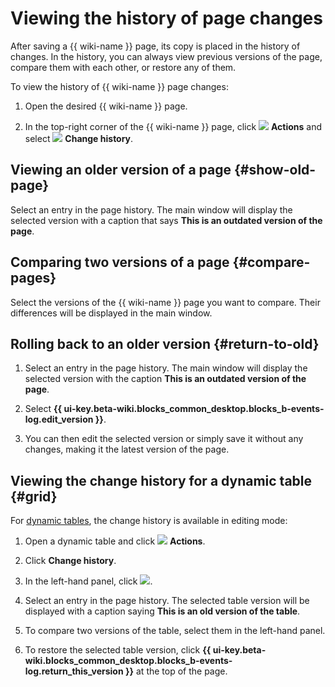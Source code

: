 # Viewing the history of page changes

After saving a {{ wiki-name }} page, its copy is placed in the history of changes. In the history, you can always view previous versions of the page, compare them with each other, or restore any of them.

To view the history of {{ wiki-name }} page changes:

1. Open the desired {{ wiki-name }} page.

1. In the top-right corner of the {{ wiki-name }} page, click ![](../_assets/wiki/svg/actions-icon.svg) **Actions** and select ![](../_assets/wiki/svg/history-sidebar.svg) **Change history**.

## Viewing an older version of a page {#show-old-page}

Select an entry in the page history. The main window will display the selected version with a caption that says **This is an outdated version of the page**.

## Comparing two versions of a page {#compare-pages}

Select the versions of the {{ wiki-name }} page you want to compare. Their differences will be displayed in the main window.

## Rolling back to an older version {#return-to-old}

1. Select an entry in the page history. The main window will display the selected version with the caption **This is an outdated version of the page**.

1. Select **{{ ui-key.beta-wiki.blocks_common_desktop.blocks_b-events-log.edit_version }}**.

1. You can then edit the selected version or simply save it without any changes, making it the latest version of the page.

## Viewing the change history for a dynamic table {#grid}

For [dynamic tables](pages-types.md#grid), the change history is available in editing mode:

1. Open a dynamic table and click ![](../_assets/wiki/svg/actions-icon.svg) **Actions**.

1. Click **Change history**.

1. In the left-hand panel, click ![](../_assets/wiki/history-sidebar.png).

1. Select an entry in the page history. The selected table version will be displayed with a caption saying **This is an old version of the table**.

1. To compare two versions of the table, select them in the left-hand panel.

1. To restore the selected table version, click **{{ ui-key.beta-wiki.blocks_common_desktop.blocks_b-events-log.return_this_version }}** at the top of the page.
